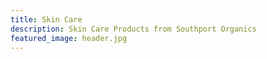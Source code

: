 ```yaml
---
title: Skin Care
description: Skin Care Products from Southport Organics
featured_image: header.jpg
---
```

